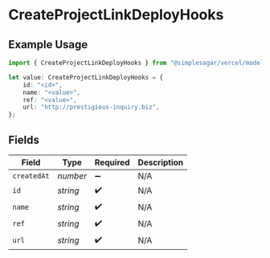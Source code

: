 # CreateProjectLinkDeployHooks

## Example Usage

```typescript
import { CreateProjectLinkDeployHooks } from "@simplesagar/vercel/models/createprojectop.js";

let value: CreateProjectLinkDeployHooks = {
    id: "<id>",
    name: "<value>",
    ref: "<value>",
    url: "http://prestigious-inquiry.biz",
};
```

## Fields

| Field              | Type               | Required           | Description        |
| ------------------ | ------------------ | ------------------ | ------------------ |
| `createdAt`        | *number*           | :heavy_minus_sign: | N/A                |
| `id`               | *string*           | :heavy_check_mark: | N/A                |
| `name`             | *string*           | :heavy_check_mark: | N/A                |
| `ref`              | *string*           | :heavy_check_mark: | N/A                |
| `url`              | *string*           | :heavy_check_mark: | N/A                |